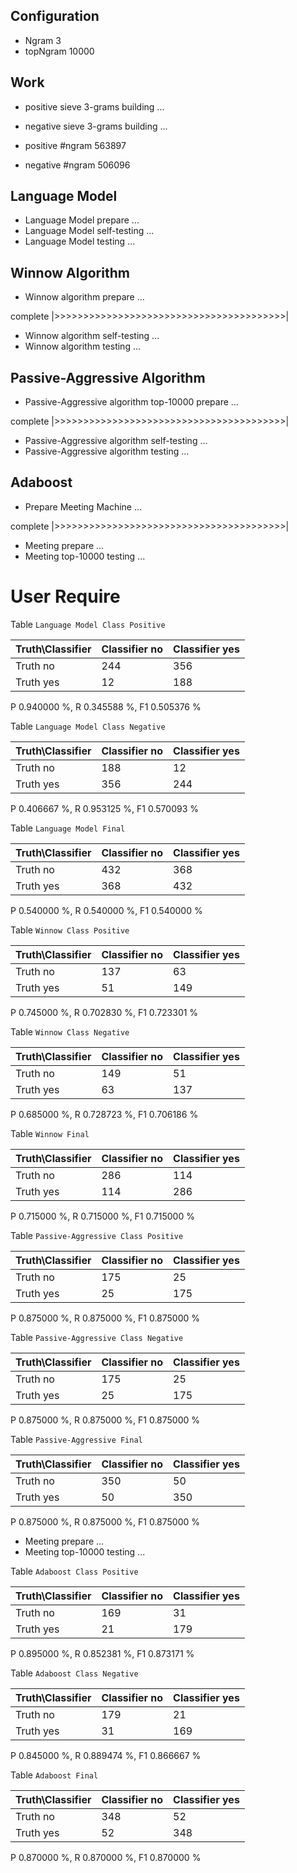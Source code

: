 ## Configuration ##

* Ngram 3
* topNgram 10000

## Work ##

* positive sieve 3-grams building ...
* negative sieve 3-grams building ...

* positive #ngram 563897
* negative #ngram 506096

## Language Model ##

* Language Model prepare ...
* Language Model self-testing ...
* Language Model testing ...


## Winnow Algorithm ##

* Winnow algorithm prepare ...

complete |>>>>>>>>>>>>>>>>>>>>>>>>>>>>>>>>>>>>>>>>|

* Winnow algorithm self-testing ...
* Winnow algorithm testing ...

## Passive-Aggressive Algorithm ##

* Passive-Aggressive algorithm top-10000 prepare ...

complete |>>>>>>>>>>>>>>>>>>>>>>>>>>>>>>>>>>>>>>>>|

* Passive-Aggressive algorithm self-testing ...
* Passive-Aggressive algorithm testing ...


## Adaboost ##

* Prepare Meeting Machine ...


complete |>>>>>>>>>>>>>>>>>>>>>>>>>>>>>>>>>>>>>>>>|

* Meeting prepare ...
* Meeting top-10000 testing ...


# User Require #

Table `Language Model Class Positive`

|Truth\Classifier|  Classifier no| Classifier yes|
|----------------|---------------|---------------|
|        Truth no|            244|            356|
|       Truth yes|             12|            188|

P  0.940000 %, R  0.345588 %, F1  0.505376 %

Table `Language Model Class Negative`

|Truth\Classifier|  Classifier no| Classifier yes|
|----------------|---------------|---------------|
|        Truth no|            188|             12|
|       Truth yes|            356|            244|

P  0.406667 %, R  0.953125 %, F1  0.570093 %

Table `Language Model Final`

|Truth\Classifier|  Classifier no| Classifier yes|
|----------------|---------------|---------------|
|        Truth no|            432|            368|
|       Truth yes|            368|            432|

P  0.540000 %, R  0.540000 %, F1  0.540000 %

Table `Winnow Class Positive`

|Truth\Classifier|  Classifier no| Classifier yes|
|----------------|---------------|---------------|
|        Truth no|            137|             63|
|       Truth yes|             51|            149|

P  0.745000 %, R  0.702830 %, F1  0.723301 %

Table `Winnow Class Negative`

|Truth\Classifier|  Classifier no| Classifier yes|
|----------------|---------------|---------------|
|        Truth no|            149|             51|
|       Truth yes|             63|            137|

P  0.685000 %, R  0.728723 %, F1  0.706186 %

Table `Winnow Final`

|Truth\Classifier|  Classifier no| Classifier yes|
|----------------|---------------|---------------|
|        Truth no|            286|            114|
|       Truth yes|            114|            286|

P  0.715000 %, R  0.715000 %, F1  0.715000 %

Table `Passive-Aggressive Class Positive`

|Truth\Classifier|  Classifier no| Classifier yes|
|----------------|---------------|---------------|
|        Truth no|            175|             25|
|       Truth yes|             25|            175|

P  0.875000 %, R  0.875000 %, F1  0.875000 %

Table `Passive-Aggressive Class Negative`

|Truth\Classifier|  Classifier no| Classifier yes|
|----------------|---------------|---------------|
|        Truth no|            175|             25|
|       Truth yes|             25|            175|

P  0.875000 %, R  0.875000 %, F1  0.875000 %

Table `Passive-Aggressive Final`

|Truth\Classifier|  Classifier no| Classifier yes|
|----------------|---------------|---------------|
|        Truth no|            350|             50|
|       Truth yes|             50|            350|

P  0.875000 %, R  0.875000 %, F1  0.875000 %

* Meeting prepare ...
* Meeting top-10000 testing ...

Table `Adaboost Class Positive`

|Truth\Classifier|  Classifier no| Classifier yes|
|----------------|---------------|---------------|
|        Truth no|            169|             31|
|       Truth yes|             21|            179|

P  0.895000 %, R  0.852381 %, F1  0.873171 %

Table `Adaboost Class Negative`

|Truth\Classifier|  Classifier no| Classifier yes|
|----------------|---------------|---------------|
|        Truth no|            179|             21|
|       Truth yes|             31|            169|

P  0.845000 %, R  0.889474 %, F1  0.866667 %

Table `Adaboost Final`

|Truth\Classifier|  Classifier no| Classifier yes|
|----------------|---------------|---------------|
|        Truth no|            348|             52|
|       Truth yes|             52|            348|

P  0.870000 %, R  0.870000 %, F1  0.870000 %

